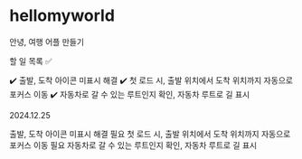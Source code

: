 # hellomyworld
안녕, 여행 어플 만들기

할 일 목록 ✅



✔️ 출발, 도착 아이콘 미표시 해결
✔️ 첫 로드 시, 출발 위치에서 도착 위치까지 자동으로 포커스 이동
✔️ 자동차로 갈 수 있는 루트인지 확인, 자동차 루트로 길 표시




2024.12.25

출발, 도착 아이콘 미표시 해결 필요
첫 로드 시, 출발 위치에서 도착 위치까지 자동으로 포커스 이동 필요
자동차로 갈 수 있는 루트인지 확인, 자동차 루트로 길 표시
